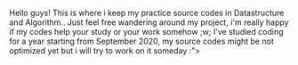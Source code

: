 Hello guys! This is where i keep my practice source codes in Datastructure and Algorithm.. Just feel free wandering around my project, i'm really happy if my codes help your study or your work somehow ;w; I've studied coding for a year starting from September 2020, my source codes might be not optimized yet but i will try to work on it someday :">
                                                                                                                        
